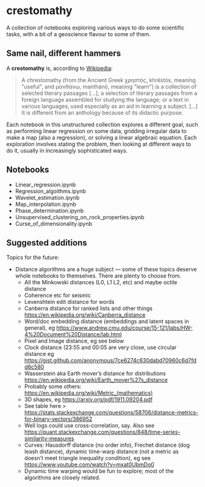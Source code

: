 # crestomathy

A collection of notebooks exploring various ways to do some scientific tasks, with a bit of a geoscience flavour to some of them.

## Same nail, different hammers

A **crestomathy** is, according to [Wikipedia](https://en.wikipedia.org/wiki/Chrestomathy):

> A chrestomathy (from the Ancient Greek χρηστός, khrēstós, meaning "useful", and μανθάνω, manthánō, meaning "learn") is a collection of selected literary passages [...]; a selection of literary passages from a foreign language assembled for studying the language; or a text in various languages, used especially as an aid in learning a subject. [...] It is different from an anthology because of its didactic purpose.

Each notebook in this unstructured collection explores a different goal, such as performing linear regression on some data, gridding irregular data to make a map (also a regression), or solving a linear algebraic equation. Each exploration involves stating the problem, then looking at different ways to do it, usually in increasingly sophisticated ways.

## Notebooks

- Linear_regression.ipynb
- Regression_algoithms.ipynb
- Wavelet_estimation.ipynb
- Map_interpolation.ipynb
- Phase_determination.ipynb
- Unsupervised_clustering_on_rock_properties.ipynb
- Curse_of_dimensionality.ipynb


## Suggested additions

Topics for the future:

- Distance algorithms are a huge subject &mdash; some of these topics deserve whole notebooks to themselves. There are plenty to choose from.
  - All the Minkowski distances (L0, L1 L2, etc) and maybe octile distance
  - Coherence etc for seismic
  - Levenshtein edit distance for words
  - Canberra distance for ranked lists and other things https://en.wikipedia.org/wiki/Canberra_distance
  - Word/doc embedding distance (embeddings and latent spaces in general), eg https://www.andrew.cmu.edu/course/15-121/labs/HW-4%20Document%20Distance/lab.html
  - Pixel and Image distance, eg see below
  - Clock distance (23:55 and 00:05 are very close, use circular distance eg https://gist.github.com/anonymous/7ce6274c630dabd70960c6d7fdd6c580
  - Wasserstein aka Earth mover’s distance for distributions https://en.wikipedia.org/wiki/Earth_mover%27s_distance
  - Probably some others: https://en.wikipedia.org/wiki/Metric_(mathematics)
  - 3D shapes, eg https://arxiv.org/pdf/1911.09204.pdf
  - See table here > https://stats.stackexchange.com/questions/58706/distance-metrics-for-binary-vectors/386952
  - Well logs could use cross-correlation, say. Also see https://quant.stackexchange.com/questions/848/time-series-similarity-measures
  - Curves: Hausdorff distance (no order info), Frechet distance (dog leash distance), dynamic time-warp distance (not a metric as doesn’t meet triangle inequality condition), eg see https://www.youtube.com/watch?v=mxat0UbmDo0
  - Dynamic time warping would be fun to explore; most of the algorithms are closely related.
